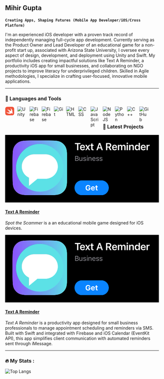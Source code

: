 ## Mihir Gupta

**`Creating Apps, Shaping Futures (Mobile App Developer/iOS/Cross Platform)`**

I'm an experienced iOS developer with a proven track record of independently managing full-cycle app development. Currently serving as the Product Owner and Lead Developer of an educational game for a non-profit start up, associated with Arizona State University, I oversee every aspect of design, development, and deployment using Unity and Swift. My portfolio includes creating impactful solutions like Text A Reminder, a productivity iOS app for small businesses, and collaborating on NGO projects to improve literacy for underprivileged children. Skilled in Agile methodologies, I specialize in crafting user-focused, innovative mobile applications.

---

### 🧰 Languages and Tools

<img align="left" alt="Swift" width="30px" style="padding-right:10px;" src="https://github.com/devicons/devicon/blob/v2.16.0/icons/swift/swift-original.svg"/>
<img align="left" alt="Unity" width="30px" style="padding-right:10px;" src="https://cdn.jsdelivr.net/gh/devicons/devicon@latest/icons/unity/unity-original.svg" />
<img align="left" alt="Firebase" width="30px" style="padding-right:10px;" src=
            "https://cdn.jsdelivr.net/gh/devicons/devicon@latest/icons/firebase/firebase-original-wordmark.svg" />
            
<img align="left" alt="Firebase" width="30px" style="padding-right:10px;" src=
            "https://cdn.jsdelivr.net/gh/devicons/devicon@latest/icons/flutter/flutter-original.svg" />
<img align="left" alt="Git" width="30px" style="padding-right:10px;" src="https://cdn.jsdelivr.net/gh/devicons/devicon/icons/git/git-original.svg" />
<img align="left" alt="HTML" width="30px" style="padding-right:10px;" src="https://cdn.jsdelivr.net/gh/devicons/devicon/icons/html5/html5-plain.svg" />
<img align="left" alt="CSS" width="30px" style="padding-right:10px;" src="https://cdn.jsdelivr.net/gh/devicons/devicon/icons/css3/css3-plain.svg" />
<img align="left" alt="JavaScript" width="30px" style="padding-right:10px;" src="https://cdn.jsdelivr.net/gh/devicons/devicon/icons/javascript/javascript-plain.svg" />
<img align="left" alt="NodeJS" width="30px" style="padding-right:10px;" src="https://cdn.jsdelivr.net/gh/devicons/devicon/icons/nodejs/nodejs-original.svg" />
<img align="left" alt="Python" width="30px" style="padding-right:10px;" src="https://cdn.jsdelivr.net/gh/devicons/devicon/icons/python/python-plain.svg" />
<img align="left" alt="C++" width="30px" style="padding-right:10px;" src="https://cdn.jsdelivr.net/gh/devicons/devicon/icons/cplusplus/cplusplus-line.svg" />
<img align="left" alt="GitHub" width="30px" style="padding-right:10px;" src="https://cdn.jsdelivr.net/gh/devicons/devicon/icons/github/github-original.svg" />
<br />

#

### 🚀 Latest Projects  
[![Spot the Scammer Preview](text-reminder-logo.jpg)](https://apps.apple.com/us/app/text-a-reminder/id6468889952)
#### [Text A Reminder](https://apps.apple.com/us/app/text-a-reminder/id6468889952)  
*Spot the Scammer* is a an educational mobile game designed for iOS devices.

[![Text A Reminder Preview](text-reminder-logo.jpg)](https://apps.apple.com/us/app/text-a-reminder/id6468889952)
#### [Text A Reminder](https://apps.apple.com/us/app/text-a-reminder/id6468889952)  
*Text A Reminder* is a productivity app designed for small business professionals to manage appointment scheduling and reminders via SMS. Built with Swift and integrated with Firebase and iOS Calendar (EventKit API), this app simplifies client communication with automated reminders sent through iMessage.  



---
### :fire: My Stats :
![Top Langs](https://github-readme-stats.vercel.app/api/top-langs/?username=gupta-mihir&layout=compact&theme=vision-friendly-dark)
<!--

**gupta-mihir/gupta-mihir** is a ✨ _special_ ✨ repository because its `README.md` (this file) appears on your GitHub profile.

Here are some ideas to get you started:

- 🔭 I’m currently working on ...
- 🌱 I’m currently learning ...
- 👯 I’m looking to collaborate on ...
- 🤔 I’m looking for help with ...
- 💬 Ask me about ...
- 📫 How to reach me: ...
- 😄 Pronouns: ...
- ⚡ Fun fact: ...
-->
